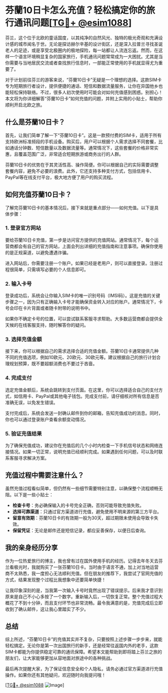 # 芬蘭10日卡怎么充值？轻松搞定你的旅行通讯问题[[TG💪+ @esim1088](https://t.me/s/esim1088)]

芬兰，这个位于北欧的童话国度，以其纯净的自然风光、独特的极光奇观和充满设计感的城市闻名于世。无论是探访赫尔辛基的设计街区，还是深入拉普兰寻找圣诞老人的足迹，或是享受北极圈内的极地探险，每一站都让人流连忘返。然而，在这样一个语言环境稍显复杂的国家旅行，手机通讯问题常常成为一大困扰。尤其是当你需要与当地居民交流或者查找旅行信息时，一部能正常使用的手机就显得尤为重要了。

对于计划前往芬兰的游客来说，“芬蘭10日卡”无疑是一个理想的选择。这款SIM卡专为短期旅行者设计，提供便捷的通话、短信和数据流量服务，让你在异国他乡也能轻松保持联络。不过，很多人初次使用时可能会对如何充值感到困惑。别担心！本文将为你详细解答“芬蘭10日卡”如何充值的问题，并附上实用的小贴士，帮助你顺利开启北欧之旅。

## 什么是芬蘭10日卡？

首先，让我们简单了解一下“芬蘭10日卡”。这是一款预付费的SIM卡，适用于所有支持欧洲标准频段的手机设备。购买后，用户可以根据个人需求选择不同套餐，比如通话分钟数、短信数量以及数据流量等。通常情况下，这些套餐的价格非常实惠，且覆盖范围广泛，非常适合短期旅游或商务出行的人群。

芬蘭10日卡的优势在于其灵活性高、操作简便。你可以根据自己的实际需要调整套餐内容，避免不必要的浪费。此外，它还支持多种支付方式，包括信用卡、PayPal等在线支付平台，极大地方便了用户的购买流程。

## 如何充值芬蘭10日卡？

了解完芬蘭10日卡的基本情况后，接下来就是重点部分——如何充值。以下是具体步骤：

### 1. 登录官方网站

要给芬蘭10日卡充值，第一步是访问官方提供的充值网站。通常情况下，每个运营商都会有自己的官方网站，上面会列出详细的充值指南和注意事项。确保你使用的是正规渠道，以避免遭遇诈骗。

进入网站后，你需要注册一个账户。如果已经是老用户，则可以直接登录。注册过程很简单，只需填写必要的个人信息即可。

### 2. 输入卡号

登录成功后，系统会让你输入SIM卡的唯一识别号码（IMSI码）。这是充值的关键步骤之一，因为只有正确输入卡号才能确保资金转入对应的账户。通常情况下，卡号会印在卡片背面或者随卡附带的说明书中。

如果你不确定卡号的位置，可以尝试联系客服寻求帮助。大多数运营商都会提供全天候的在线客服支持，随时解答你的疑问。

### 3. 选择充值金额

接下来，你可以根据自己的需求选择合适的充值金额。芬蘭10日卡通常提供几种不同的充值选项，例如10欧元、20欧元、30欧元等。建议根据自己的旅行计划合理规划预算，既不要超额消费也不要过于吝啬。

### 4. 完成支付

选定充值金额后，系统会跳转到支付页面。在这里，你可以选择适合自己的支付方式，如信用卡、PayPal或其他电子钱包。完成支付前，请仔细核对所有信息是否准确无误，以免发生错误。

支付完成后，系统会发送一封确认邮件到你的邮箱，告知充值成功的消息。同时，你也可以通过登录账户查看余额变动情况。

### 5. 验证充值结果

为了确保充值成功，建议你在充值后的几个小时内检查一下手机信号状态和网络连接情况。如果一切正常，说明充值已经顺利完成。如果遇到任何问题，可以及时联系客服寻求解决方案。

## 充值过程中需要注意什么？

虽然充值过程看似简单，但仍然有一些细节需要特别注意，以确保整个流程顺畅无阻。以下是一些小贴士：

- **检查卡号**：务必确保输入的卡号完全正确，否则可能导致充值失败。
- **选择可靠渠道**：只通过官方渠道进行充值，避免使用不明来源的第三方平台。
- **留意有效期**：芬蘭10日卡的有效期一般为30天，超过期限未使用会导致卡失效。
- **保留凭证**：无论是邮件还是短信记录，都应妥善保存，以便日后查询。

## 我的亲身经历分享

作为一位热爱旅行的博主，我也曾有过在国外使用手机的经历。记得去年冬天去芬兰看极光时，我就购买了一张芬蘭10日卡。当时由于语言不通，加上对当地运营商不太熟悉，我一度担心无法顺利充值。但在朋友的推荐下，我尝试了官网充值的方式，结果发现整个过程比我想象中还要简单快捷！

让我印象深刻的是，当我第一次输入卡号时竟然出现了错误提示。后来我才意识到原来是自己不小心多按了一个数字。重新输入后，一切恢复正常。整个充值过程大概花了不到十分钟，而且支付环节也非常流畅。最令我满意的是，充值完成后立即收到了确认邮件，这让我心里踏实了不少。

## 总结

综上所述，“芬蘭10日卡”的充值其实并不复杂，只要按照上述步骤一步步来，就能轻松搞定。无论你是第一次出国旅行的新手，还是经常往返国内外的老手，这款SIM卡都能为你提供稳定可靠的通讯保障。希望本文能帮助到即将踏上芬兰之旅的朋友们，让大家能够更加从容地面对旅途中的各种挑战。

最后再次提醒大家，为了保证信息安全和个人隐私，请务必通过官方渠道进行充值操作。如果你还有其他疑问，欢迎随时向我提问哦！

[[TG💪+ @esim1088](https://t.me/s/esim1088) ![Image](https://i.postimg.cc/4NQfJmqS/Snipaste-2025-05-13-00-14-12.png)]